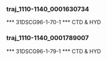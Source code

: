 ### traj_1110-1140_0001630734
*** 31DSCG96-1-70-1
*** CTD & HYD

### traj_1110-1140_0001789007
*** 31DSCG96-1-79-1
*** CTD & HYD
